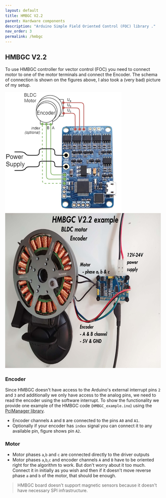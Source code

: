 ```yaml
---
layout: default
title: HMBGC V2.2
parent: Hardware components
description: "Arduino Simple Field Oriented Control (FOC) library ."
nav_order: 3
permalink: /hmbgc
---
```



## HMBGC V2.2
To use HMBGC controller for vector control (FOC) you need to connect motor to one of the motor terminals and connect the Encoder. The schema of connection is shown on the figures above, I also took a (very bad) picture of my setup.

<p>
	<img src="extras/Images/hmbgc_connection.png" style="height:">
	<img src="extras/Images/hmbgc_v22.jpg" style="height:500px">
</p>
 
 
### Encoder
Since HMBGC doesn't have access to the Arduino's external interrupt pins `2` and `3` and additionally we only have access to the analog pins, we need to read the encoder using the software interrupt. To show the functionality we provide one example of the HMBGC code (`HMBGC_example.ino`) using the [PciManager library](https://github.com/prampec/arduino-pcimanager).

- Encoder channels `A` and `B` are connected to the pins `A0` and `A1`.
- Optionally if your encoder has `index` signal you can connect it to any available pin, figure shows pin `A2`.  
### Motor
- Motor phases `a`,`b` and `c` are connected directly to the driver outputs
- Motor phases `a`,`b`,`c` and encoder channels `A` and `B` have to be oriented right for the algorithm to work. But don't worry about it too much. Connect it in initially as you wish and then if it doesn't move reverse phase `a` and `b` of the motor, that should be enough.

> HMBGC board doesn't support magnetic sensors because it doesn't have necessary SPI infrastructure.
